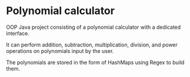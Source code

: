 # Polynomial calculator

OOP Java project consisting of a polynomial calculator with a dedicated interface.

It can perform addition, subtraction, multiplication, division, and power operations on polynomials input by the user.

The polynomials are stored in the form of HashMaps using Regex to build them.
